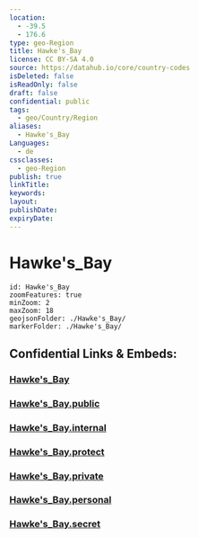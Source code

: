 ```yaml
---
location:
  - -39.5
  - 176.6
type: geo-Region
title: Hawke's_Bay
license: CC BY-SA 4.0
source: https://datahub.io/core/country-codes
isDeleted: false
isReadOnly: false
draft: false
confidential: public
tags:
  - geo/Country/Region
aliases:
  - Hawke's_Bay
Languages:
  - de
cssclasses:
  - geo-Region
publish: true
linkTitle:
keywords:
layout:
publishDate:
expiryDate:
---
```


# Hawke's_Bay

```leaflet
id: Hawke's_Bay
zoomFeatures: true 
minZoom: 2 
maxZoom: 18
geojsonFolder: ./Hawke's_Bay/
markerFolder: ./Hawke's_Bay/
```


## Confidential Links & Embeds: 

### [Hawke's_Bay](/_Standards/Earth/Continent/Australasia/New_Zealand/Regions~New_Zealand/Hawke's_Bay.md) 

### [Hawke's_Bay.public](/_public/Earth/Continent/Australasia/New_Zealand/Regions~New_Zealand/Hawke's_Bay.public.md) 

### [Hawke's_Bay.internal](/_internal/Earth/Continent/Australasia/New_Zealand/Regions~New_Zealand/Hawke's_Bay.internal.md) 

### [Hawke's_Bay.protect](/_protect/Earth/Continent/Australasia/New_Zealand/Regions~New_Zealand/Hawke's_Bay.protect.md) 

### [Hawke's_Bay.private](/_private/Earth/Continent/Australasia/New_Zealand/Regions~New_Zealand/Hawke's_Bay.private.md) 

### [Hawke's_Bay.personal](/_personal/Earth/Continent/Australasia/New_Zealand/Regions~New_Zealand/Hawke's_Bay.personal.md) 

### [Hawke's_Bay.secret](/_secret/Earth/Continent/Australasia/New_Zealand/Regions~New_Zealand/Hawke's_Bay.secret.md)

